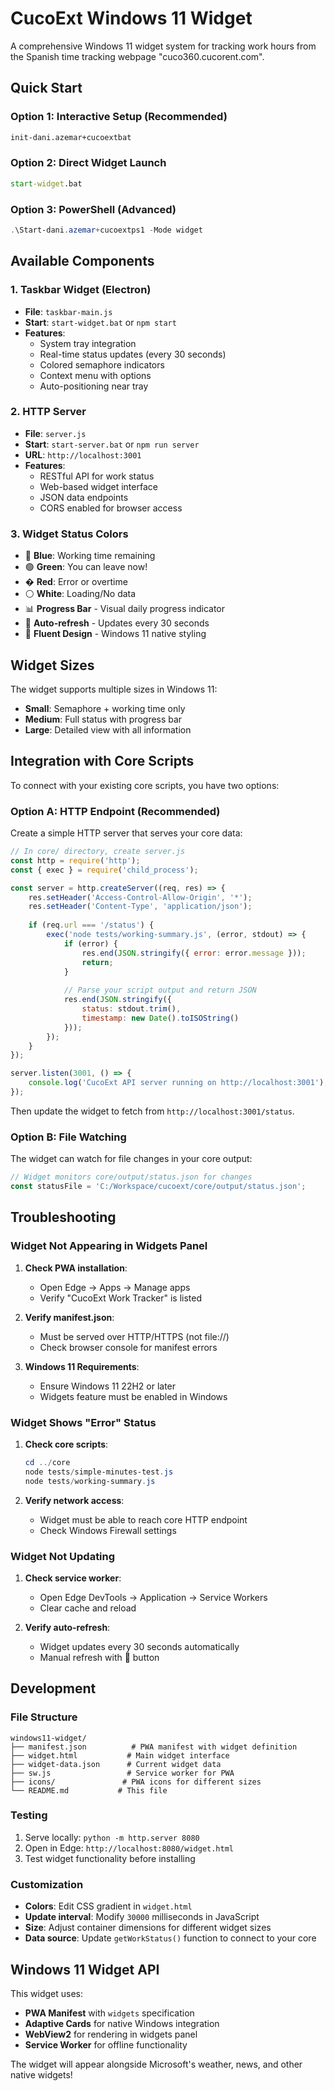 # CucoExt Windows 11 Widget

A comprehensive Windows 11 widget system for tracking work hours from the Spanish time tracking webpage "cuco360.cucorent.com".

## Quick Start

### Option 1: Interactive Setup (Recommended)
```cmd
init-dani.azemar+cucoextbat
```

### Option 2: Direct Widget Launch
```cmd
start-widget.bat
```

### Option 3: PowerShell (Advanced)
```powershell
.\Start-dani.azemar+cucoextps1 -Mode widget
```

## Available Components

### 1. Taskbar Widget (Electron)
- **File**: `taskbar-main.js`
- **Start**: `start-widget.bat` or `npm start`
- **Features**:
  - System tray integration
  - Real-time status updates (every 30 seconds)
  - Colored semaphore indicators
  - Context menu with options
  - Auto-positioning near tray

### 2. HTTP Server
- **File**: `server.js`
- **Start**: `start-server.bat` or `npm run server`
- **URL**: `http://localhost:3001`
- **Features**:
  - RESTful API for work status
  - Web-based widget interface
  - JSON data endpoints
  - CORS enabled for browser access

### 3. Widget Status Colors
- 🔵 **Blue**: Working time remaining
- 🟢 **Green**: You can leave now!
- � **Red**: Error or overtime
- ⚪ **White**: Loading/No data
- 📊 **Progress Bar** - Visual daily progress indicator
- 🔄 **Auto-refresh** - Updates every 30 seconds
- 🎨 **Fluent Design** - Windows 11 native styling

## Widget Sizes

The widget supports multiple sizes in Windows 11:
- **Small**: Semaphore + working time only
- **Medium**: Full status with progress bar
- **Large**: Detailed view with all information

## Integration with Core Scripts

To connect with your existing core scripts, you have two options:

### Option A: HTTP Endpoint (Recommended)

Create a simple HTTP server that serves your core data:

```javascript
// In core/ directory, create server.js
const http = require('http');
const { exec } = require('child_process');

const server = http.createServer((req, res) => {
    res.setHeader('Access-Control-Allow-Origin', '*');
    res.setHeader('Content-Type', 'application/json');
    
    if (req.url === '/status') {
        exec('node tests/working-summary.js', (error, stdout) => {
            if (error) {
                res.end(JSON.stringify({ error: error.message }));
                return;
            }
            
            // Parse your script output and return JSON
            res.end(JSON.stringify({
                status: stdout.trim(),
                timestamp: new Date().toISOString()
            }));
        });
    }
});

server.listen(3001, () => {
    console.log('CucoExt API server running on http://localhost:3001');
});
```

Then update the widget to fetch from `http://localhost:3001/status`.

### Option B: File Watching

The widget can watch for file changes in your core output:

```javascript
// Widget monitors core/output/status.json for changes
const statusFile = 'C:/Workspace/cucoext/core/output/status.json';
```

## Troubleshooting

### Widget Not Appearing in Widgets Panel

1. **Check PWA installation**:
   - Open Edge → Apps → Manage apps
   - Verify "CucoExt Work Tracker" is listed

2. **Verify manifest.json**:
   - Must be served over HTTP/HTTPS (not file://)
   - Check browser console for manifest errors

3. **Windows 11 Requirements**:
   - Ensure Windows 11 22H2 or later
   - Widgets feature must be enabled in Windows

### Widget Shows "Error" Status

1. **Check core scripts**:
   ```powershell
   cd ../core
   node tests/simple-minutes-test.js
   node tests/working-summary.js
   ```

2. **Verify network access**:
   - Widget must be able to reach core HTTP endpoint
   - Check Windows Firewall settings

### Widget Not Updating

1. **Check service worker**:
   - Open Edge DevTools → Application → Service Workers
   - Clear cache and reload

2. **Verify auto-refresh**:
   - Widget updates every 30 seconds automatically
   - Manual refresh with 🔄 button

## Development

### File Structure
```
windows11-widget/
├── manifest.json          # PWA manifest with widget definition
├── widget.html           # Main widget interface
├── widget-data.json      # Current widget data
├── sw.js                 # Service worker for PWA
├── icons/               # PWA icons for different sizes
└── README.md           # This file
```

### Testing
1. Serve locally: `python -m http.server 8080`
2. Open in Edge: `http://localhost:8080/widget.html`
3. Test widget functionality before installing

### Customization
- **Colors**: Edit CSS gradient in `widget.html`
- **Update interval**: Modify `30000` milliseconds in JavaScript
- **Size**: Adjust container dimensions for different widget sizes
- **Data source**: Update `getWorkStatus()` function to connect to your core

## Windows 11 Widget API

This widget uses:
- **PWA Manifest** with `widgets` specification
- **Adaptive Cards** for native Windows integration  
- **WebView2** for rendering in widgets panel
- **Service Worker** for offline functionality

The widget will appear alongside Microsoft's weather, news, and other native widgets!
